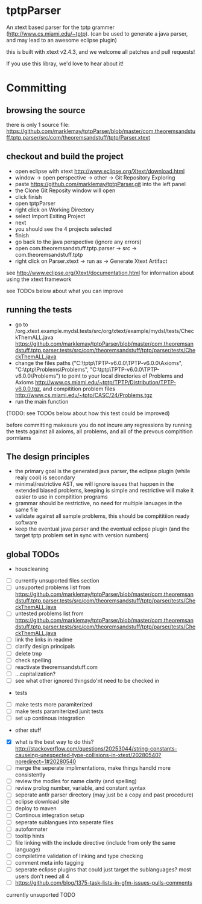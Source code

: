tptpParser
==========

An xtext based parser for the tptp grammer (http://www.cs.miami.edu/~tptp).  (can be used to generate a java parser, and may lead to an awesome eclipse plugin)

this is built with xtext v2.4.3, and we welcome all patches and pull requests!

If you use this libray, we'd love to hear about it!

Committing
==========

browsing the source
----------
there is only 1 source file: https://github.com/marklemay/tptpParser/blob/master/com.theoremsandstuff.tptp.parser/src/com/theoremsandstuff/tptp/Parser.xtext

checkout and build the project
----------
* open eclipse with xtext http://www.eclipse.org/Xtext/download.html
* window -> open perspective -> other -> Git Repository Exploring
* paste https://github.com/marklemay/tptpParser.git into the left panel
* the Clone Git Reposity window will open
* click finish
* open tptpParser
* right click on Working Directory
* select Import Exiting Project
* next
* you should see the 4 projects selected
* finish
* go back to the java perspective (ignore any errors)
* open com.theoremsandstuff.tptp.parser -> src -> com.theoremsandstuff.tptp
* right click on Parser.xtext -> run as -> Generate Xtext Artifact

see http://www.eclipse.org/Xtext/documentation.html for information about using the xtext framework

see TODOs below about what you can improve

running the tests
----------
* go to /org.xtext.example.mydsl.tests/src/org/xtext/example/mydsl/tests/CheckThemALL.java https://github.com/marklemay/tptpParser/blob/master/com.theoremsandstuff.tptp.parser.tests/src/com/theoremsandstuff/tptp/parser/tests/CheckThemALL.java
* change the files paths ("C:\\tptp\\TPTP-v6.0.0\\TPTP-v6.0.0\\Axioms", "C:\\tptp\\Problems\\Problems", "C:\\tptp\\TPTP-v6.0.0\\TPTP-v6.0.0\\Problems") to point to your local directories of Problems and Axioms http://www.cs.miami.edu/~tptp/TPTP/Distribution/TPTP-v6.0.0.tgz, and compitition problem files http://www.cs.miami.edu/~tptp/CASC/24/Problems.tgz
* run the main function

(TODO: see TODOs below about how this test could be improved)

before committing makesure you do not incure any regressions by running the tests against all axioms, all problems, and all of the prevous compitition pormlams



The design principles
----------
 * the primary goal is the generated java parser, the eclipse plugin (while realy cool) is secondary
 * minimal/restrictive AST, we will ignore issues that happen in the extended biased problems, keeping is simple and restrictive will make it easier to use in compitition programs
 * grammar should be restrictive, no need for multiple lanuages in the same file
 * validate against all sample problems, this should be compititiion ready software
 * keep the eventual java parser and the eventual eclipse plugin (and the target tptp problem set in sync with version numbers)

global TODOs
----------
- houscleaning
 - [ ] currently unsuported files section
  - [ ] unsuported problems list from https://github.com/marklemay/tptpParser/blob/master/com.theoremsandstuff.tptp.parser.tests/src/com/theoremsandstuff/tptp/parser/tests/CheckThemALL.java
  - [ ] untested problems list from https://github.com/marklemay/tptpParser/blob/master/com.theoremsandstuff.tptp.parser.tests/src/com/theoremsandstuff/tptp/parser/tests/CheckThemALL.java
 - [ ] link the links in readme
 - [ ] clarify design principals
 - [ ] delete tmp
 - [ ] check spelling
 - [ ] reactivate theoremsandstuff.com
 - [ ] ...capitalization?
 - [ ] see what other ignored thingsdo'nt need to be checked in
- tests
 - [ ] make tests more paramiterized
 - [ ] make tests paramiterized junit tests
 - [ ] set up continous integration
- other stuff
- [x] what is the best way to do this? http://stackoverflow.com/questions/20253044/string-constants-causeing-unexpected-type-collisions-in-xtext/20280540?noredirect=1#20280540
- [ ] merge the seperate implimentations, make things handld more consistently
- [ ] review the modles for name clarity (and spelling)
- [ ] review prolog number, variable, and constant syntax
- [ ] seperate antlr parser directory (may just be a copy and past procedure)
- [ ] eclipse download site
- [ ] deploy to maven
- [ ] Continous integration setup
- [ ] seperate sublangues into seperate files
- [ ] autoformater
- [ ] tooltip hints
- [ ] file linking with the include directive (include from only the same language)
- [ ] compiletime validation of linking and type checking
- [ ] comment meta info tagging
- [ ] seperate eclipse plugins that could just target the sublanguages? most users don't need all 4
- [ ] https://github.com/blog/1375-task-lists-in-gfm-issues-pulls-comments

currently unsuported
TODO
